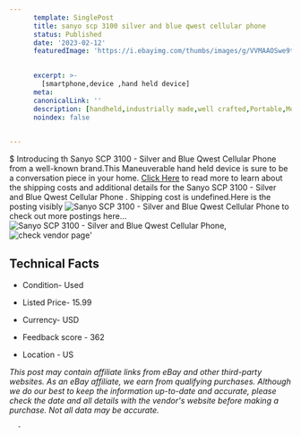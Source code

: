 ```yaml
---
      template: SinglePost
      title: sanyo scp 3100 silver and blue qwest cellular phone 
      status: Published
      date: '2023-02-12'
      featuredImage: 'https://i.ebayimg.com/thumbs/images/g/VVMAAOSwe9teryru/s-l225.jpg'
       

      excerpt: >-
        [smartphone,device ,hand held device]
      meta:
      canonicalLink: ''
      description: [handheld,industrially made,well crafted,Portable,Mobile,Compact,Convenient,Lightweight,Maneuverable,Man-portable,Miniature,Carriable,Hand-held,Light,Holdable,Transportable,Mobile device,Pocket-sized,On-the-go,Wireless,Cordless,Compact size,Convenient size, smartphone,device ,hand held device]
      noindex: false
      

---
```

$
      Introducing th Sanyo SCP 3100 -  Silver and Blue Qwest Cellular Phone   from a well-known brand.This Maneuverable hand held device is sure to be a conversation piece in your home. [Click Here](https://www.ebay.com/itm/223998347157?hash=item3427578795%3Ag%3AVVMAAOSwe9teryru&mkevt=1&mkcid=1&mkrid=711-53200-19255-0&campid=%253CePNCampaignId%253E&customid=%253CreferenceId%253E&toolid=10049) to read more to learn about the shipping costs and additional details for the Sanyo SCP 3100 -  Silver and Blue Qwest Cellular Phone  . Shipping cost is undefined.Here is the posting visibly ![Sanyo SCP 3100 -  Silver and Blue Qwest Cellular Phone  ](https://i.ebayimg.com/thumbs/images/g/VVMAAOSwe9teryru/s-l225.jpg) to check out more postings here... ![Sanyo SCP 3100 -  Silver and Blue Qwest Cellular Phone  ](https://i.ebayimg.com/images/g/VVMAAOSwe9teryru/s-l1600.jpg), ![check vendor page](https://origin-galleryplus.ebayimg.com/ws/web/223998347157_2_0_1/225x225.jpg,https://origin-galleryplus.ebayimg.com/ws/web/223998347157_3_0_1/225x225.jpg,https://origin-galleryplus.ebayimg.com/ws/web/223998347157_4_0_1/225x225.jpg,https://origin-galleryplus.ebayimg.com/ws/web/223998347157_5_0_1/225x225.jpg,https://origin-galleryplus.ebayimg.com/ws/web/223998347157_6_0_1/225x225.jpg,https://origin-galleryplus.ebayimg.com/ws/web/223998347157_7_0_1/225x225.jpg)'

      

 ## Technical Facts 



     
      

 - Condition- Used 


      

 - Listed Price- 15.99 


      

 - Currency- USD 


      

 - Feedback score - 362 


      

 - Location - US 


      
      

 *_This post may contain affiliate links from eBay and other third-party websites. As an eBay affiliate, we earn from qualifying purchases. Although we do our best to keep the information up-to-date and accurate, please check the date and all details with the vendor's website before making a purchase. Not all data may be accurate._*




      -
